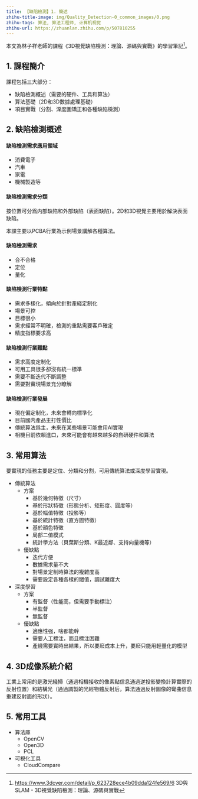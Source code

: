 ```yaml
---
title: 【缺陷檢測】1. 簡述
zhihu-title-image: img/Quality_Detection-0_common_images/0.png
zhihu-tags: 算法, 算法工程师, 计算机视觉
zhihu-url: https://zhuanlan.zhihu.com/p/507810255
---
```

本文為林子祥老師的課程《3D視覺缺陷檢測：理論、源碼與實戰》的學習筆記[^1]。

## 1. 課程簡介

課程包括三大部分：
- 缺陷檢測概述（需要的硬件、工具和算法）
- 算法基礎（2D和3D數據處理基礎）
- 項目實戰（分割、深度圖矯正和各種缺陷檢測）

## 2. 缺陷檢測概述

#### 缺陷檢測需求應用領域

- 消費電子
- 汽車
- 家電
- 機械製造等

#### 缺陷檢測需求分類

按位置可分爲内部缺陷和外部缺陷（表面缺陷）。2D和3D視覺主要用於解決表面缺陷。

本課主要以PCBA行業為示例場景講解各種算法。

#### 缺陷檢測需求

- 合不合格
- 定位
- 量化

#### 缺陷檢測行業特點

- 需求多樣化，傾向於針對產綫定制化
- 場景可控
- 目標很小
- 需求經常不明確，檢測的重點需要客戶確定
- 精度指標要求高

#### 缺陷檢測行業難點

- 需求高度定制化
- 可用工具很多卻沒有統一標準
- 需要不斷迭代不斷調整
- 需要對實現場景充分瞭解

#### 缺陷檢測行業發展

- 現在偏定制化，未來會轉向標準化
- 目前國内產品主打性價比
- 傳統算法爲主，未來在某些場景可能會用AI實現
- 相機目前依賴進口，未來可能會有越來越多的自研硬件和算法

## 3. 常用算法

要實現的任務主要是定位、分類和分割，可用傳統算法或深度學習實現。

- 傳統算法
    - 方案
        - 基於幾何特徵（尺寸）
        - 基於形狀特徵（形態分析、矩形度、圓度等）
        - 基於幅值特徵（投影等）
        - 基於統計特徵（直方圖特徵）
        - 基於顔色特徵
        - 局部二值模式
        - 統計學方法（貝葉斯分類、K最近鄰、支持向量機等）
    - 優缺點
        - 迭代方便
        - 數據需求量不大
        - 對場景定制時算法的複雜度高
        - 需要設定各種各樣的閾值，調試難度大
- 深度學習
    - 方案
        - 有監督（性能高，但需要手動標注）
        - 半監督
        - 無監督
    - 優缺點
        - 適應性强，啥都能幹
        - 需要人工標注，而且標注困難
        - 產綫需要實時出結果，所以要麽成本上升，要麽只能用輕量化的模型

## 4. 3D成像系統介紹

工業上常用的是激光綫掃（通過相機接收的像素點信息通過逆投影變換計算實際的反射位置）和結構光（通過調製的光經物體反射后，算法通過反射圖像的彎曲信息重建反射面的形狀）。

## 5. 常用工具

- 算法庫
    - OpenCV
    - Open3D
    - PCL
- 可視化工具
    - CloudCompare

[^1]: https://www.3dcver.com/detail/p_623728ece4b09dda124fe569/6 3D與SLAM - 3D視覺缺陷檢測：理論、源碼與實戰